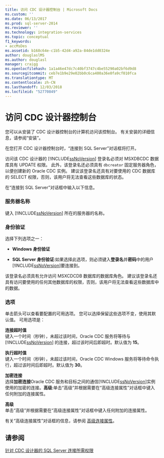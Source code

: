 ```yaml
---
title: 访问 CDC 设计器控制台 | Microsoft Docs
ms.custom: ''
ms.date: 06/13/2017
ms.prod: sql-server-2014
ms.reviewer: ''
ms.technology: integration-services
ms.topic: conceptual
f1_keywords:
- accMsDes
ms.assetid: b168c64e-c1b5-42d4-a92a-84de1dd0324e
author: douglaslMS
ms.author: douglasl
manager: craigg
ms.openlocfilehash: 1a1a46e47dc7c40bf3747c4be55290a02bf6d9d8
ms.sourcegitcommit: ceb7e1b9e29e02bb0c6ca400a36e0fa9cf010fca
ms.translationtype: MT
ms.contentlocale: zh-CN
ms.lasthandoff: 12/03/2018
ms.locfileid: "52770849"
---
```

# <a name="access-the-cdc-designer-console"></a>访问 CDC 设计器控制台
  您可以从安装了 CDC 设计器控制台的计算机访问该控制台。 有关安装的详细信息，请参阅“安装”。  
  
 在您打开 CDC 设计器控制台时，“连接到 SQL Server”对话框将打开。  
  
 访问该 CDC 设计器的 [!INCLUDE[ssNoVersion](../../includes/ssnoversion-md.md)] 登录名必须对 MSXDBCDC 数据库具有 UPDATE 权限。 此外，该登录名还必须具有 `dbcreator` 固定服务器角色，以便创建新的 Oracle CDC 实例。 建议该登录名还具有对要使用的 CDC 数据库的 SELECT 权限，否则，该用户将无法查看这些数据库的状态。  
  
 在“连接到 SQL Server”对话框中输入以下信息。  
  
### <a name="server-name"></a>服务器名称  
 键入 [!INCLUDE[ssNoVersion](../../includes/ssnoversion-md.md)] 所在的服务器的名称。  
  
### <a name="authentication"></a>身份验证  
 选择下列选项之一：  
  
-   **Windows 身份验证**  
  
-   **SQL Server 身份验证**:如果选择此选项，则必须键入**登录名**并**密码**中的用户[!INCLUDE[ssNoVersion](../../includes/ssnoversion-md.md)]要连接到。  
  
 该登录名必须具有允许访问 MSXCDCDB 数据库的数据库角色。 建议该登录名还具有访问要使用的任何其他数据库的权限，否则，该用户将无法查看这些数据库中的数据。  
  
### <a name="options"></a>选项  
 单击箭头可以查看要配置的可用选项。 您可以选择保留这些选项不变，使用其默认值。 可用选项是：  
  
 **连接超时值**  
 键入一个时间（秒钟），未超过该时间，Oracle CDC 服务将等待与 [!INCLUDE[ssNoVersion](../../includes/ssnoversion-md.md)] 的连接，超过该时间后即超时。默认值为 **15**。  
  
 **执行超时值**  
 键入一个时间（秒钟），未超过该时间，Oracle CDC Windows 服务将等待命令执行，超过该时间后即超时。默认值为 **30**。  
  
 **加密连接**  
 选择**加密连接**Oracle CDC 服务和目标之间的通信[!INCLUDE[ssNoVersion](../../includes/ssnoversion-md.md)]实例使用的加密的连接。**高级**:单击“高级”并根据需要在“高级连接属性”对话框中键入任何附加的连接属性。  
  
 **高级**  
 单击“高级”并根据需要在“高级连接属性”对话框中键入任何附加的连接属性。  
  
 有关“高级连接属性”对话框的信息，请参阅 [高级连接属性](advanced-connection-properties.md)。  
  
## <a name="see-also"></a>请参阅  
 [针对 CDC 设计器的 SQL Server 连接所需权限](sql-server-connection-required-permissions-for-the-cdc-designer.md)  
  
  
